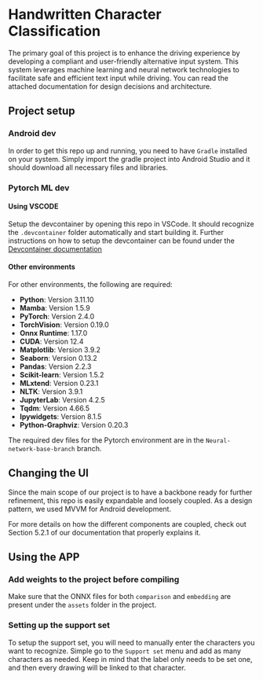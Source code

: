 # Handwritten Character Classification

The primary goal of this project is to enhance the driving experience by developing a compliant and user-friendly alternative input system. This system leverages machine learning and neural network technologies to facilitate safe and efficient text input while driving. You can read the attached documentation for design decisions and architecture.

## Project setup

### Android dev

In order to get this repo up and running, you need to have `Gradle` installed on your system. Simply import the gradle project into Android Studio and it should download all necessary files and libraries.

### Pytorch ML dev

#### Using VSCODE
Setup the devcontainer by opening this repo in VSCode. It should recognize the `.devcontainer` folder automatically and start building it. Further instructions on how to setup the devcontainer can be found under the [Devcontainer documentation](.devcontainer/DEV_CONTAINER_SETUP)

#### Other environments
For other environments, the following are required:

- **Python**: Version 3.11.10
- **Mamba**: Version 1.5.9  
- **PyTorch**: Version 2.4.0  
- **TorchVision**: Version 0.19.0
- **Onnx Runtime**: 1.17.0
- **CUDA**: Version 12.4  
- **Matplotlib**: Version 3.9.2
- **Seaborn**: Version 0.13.2
- **Pandas**: Version 2.2.3
- **Scikit-learn**: Version 1.5.2
- **MLxtend**: Version 0.23.1
- **NLTK**: Version 3.9.1
- **JupyterLab**: Version 4.2.5
- **Tqdm**: Version 4.66.5
- **Ipywidgets**: Version 8.1.5
- **Python-Graphviz**: Version 0.20.3

The required dev files for the Pytorch environment are in the `Neural-network-base-branch` branch.

## Changing the UI

Since the main scope of our project is to have a backbone ready for further refinement, this repo is easily expandable and loosely coupled. As a design pattern, we used MVVM for Android development.

For more details on how the different components are coupled, check out Section 5.2.1 of our documentation that properly explains it.

## Using the APP

### Add weights to the project before compiling

Make sure that the ONNX files for both `comparison` and `embedding` are present under the `assets` folder in the project.

### Setting up the support set

To setup the support set, you will need to manually enter the characters you want to recognize. Simple go to the `Support set` menu and add as many characters as needed. Keep in mind that the label only needs to be set one, and then every drawing will be linked to that character.